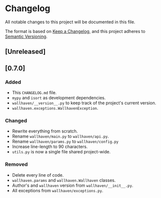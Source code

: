 # Changelog
All notable changes to this project will be documented in this file.

The format is based on [Keep a Changelog](https://keepachangelog.com/en/1.0.0/),
and this project adheres to [Semantic Versioning](https://semver.org/spec/v2.0.0.html).

## [Unreleased]

## [0.7.0]

### Added
- This `CHANGELOG.md` file.
- `mypy` and `isort` as development dependencies.
- `wallhaven/__version__.py` to keep track of the project's current version.
- `wallhaven.exceptions.WallhavenException`.

### Changed
- Rewrite everything from scratch.
- Rename `wallhaven/main.py` to `wallhaven/api.py`.
- Rename `wallhaven/params.py` to `wallhaven/config.py`
- Increase line-length to 90 characters.
- `utils.py` is now a single file shared project-wide.

### Removed
- Delete every line of code. 
- `wallhaven.params` and `wallhaven.Wallhaven` classes.
- Author's and `wallhaven` version from `wallhaven/__init__.py`. 
- All exceptions from `wallhaven/exceptions.py`.
